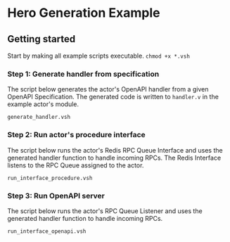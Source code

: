 # Hero Generation Example

## Getting started

Start by making all example scripts executable.
`chmod +x *.vsh`

### Step 1: Generate handler from specification

The script below generates the actor's OpenAPI handler from a given OpenAPI Specification. The generated code is written to `handler.v` in the example actor's module.

`generate_handler.vsh`

### Step 2: Run actor's procedure interface

The script below runs the actor's Redis RPC Queue Interface and uses the generated handler function to handle incoming RPCs. The Redis Interface listens to the RPC Queue assigned to the actor.

`run_interface_procedure.vsh`

### Step 3: Run OpenAPI server

The script below runs the actor's RPC Queue Listener and uses the generated handler function to handle incoming RPCs.

`run_interface_openapi.vsh`